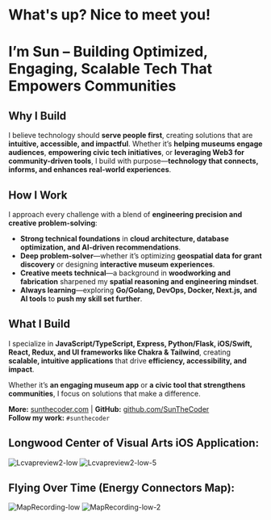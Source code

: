 # What's up? Nice to meet you!

# I’m Sun – Building Optimized, Engaging, Scalable Tech That Empowers Communities  

## **Why I Build**  
I believe technology should **serve people first**, creating solutions that are **intuitive, accessible, and impactful**. Whether it’s **helping museums engage audiences**, **empowering civic tech initiatives**, or **leveraging Web3 for community-driven tools**, I build with purpose—**technology that connects, informs, and enhances real-world experiences**.  

## **How I Work**  
I approach every challenge with a blend of **engineering precision and creative problem-solving**:  
- **Strong technical foundations** in **cloud architecture, database optimization, and AI-driven recommendations**.  
- **Deep problem-solver**—whether it’s optimizing **geospatial data for grant discovery** or designing **interactive museum experiences**.  
- **Creative meets technical**—a background in **woodworking and fabrication** sharpened my **spatial reasoning and engineering mindset**.  
- **Always learning**—exploring **Go/Golang, DevOps, Docker, Next.js, and AI tools** to **push my skill set further**.  

## **What I Build**  
I specialize in **JavaScript/TypeScript, Express, Python/Flask, iOS/Swift, React, Redux, and UI frameworks like Chakra & Tailwind**, creating **scalable, intuitive applications** that drive **efficiency, accessibility, and impact**.  

Whether it’s **an engaging museum app** or **a civic tool that strengthens communities**, I focus on solutions that make a difference.  

**More:** [sunthecoder.com](https://sunthecoder.com) | **GitHub:** [github.com/SunTheCoder](https://github.com/SunTheCoder)  
**Follow my work:** `#sunthecoder`  


## Longwood Center of Visual Arts iOS Application:

![Lcvapreview2-low](https://github.com/user-attachments/assets/96861c07-ed46-4997-bc77-fe995b0b1707) ![Lcvapreview2-low-5](https://github.com/user-attachments/assets/b2d045b0-e3ca-41b1-a662-7c0cff78331c) 

## Flying Over Time (Energy Connectors Map):

![MapRecording-low](https://github.com/user-attachments/assets/6fbeaa82-042d-48e3-9a87-44306dd2e8b4) ![MapRecording-low-2](https://github.com/user-attachments/assets/746bdd45-8841-4c2b-998c-7d6f8e1cfe8d)









<!--
**SunTheCoder/SunTheCoder** is a ✨ _special_ ✨ repository because its `README.md` (this file) appears on your GitHub profile.

Here are some ideas to get you started:

- 🔭 I’m currently working on ...
- 🌱 I’m currently learning ...
- 👯 I’m looking to collaborate on ...
- 🤔 I’m looking for help with ...
- 💬 Ask me about ...
- 📫 How to reach me: ...
- 😄 Pronouns: ...
- ⚡ Fun fact: ...
-->
